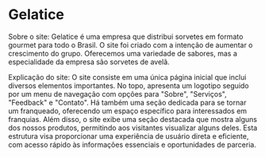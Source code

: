 # Gelatice
Sobre o site:
Gelatice é uma empresa que distribui sorvetes em formato gourmet para todo o Brasil. O site foi criado com a intenção de aumentar o crescimento do grupo. Oferecemos uma variedade de sabores, mas a especialidade da empresa são sorvetes de avelã. 

Explicação do site:
O site consiste em uma única página inicial que inclui diversos elementos importantes. No topo, apresenta um logotipo seguido por um menu de navegação com opções para "Sobre", "Serviços", "Feedback" e "Contato". Há também uma seção dedicada para se tornar um franqueado, oferecendo um espaço específico para interessados em franquias. Além disso, o site exibe uma seção destacada que mostra alguns dos nossos produtos, permitindo aos visitantes visualizar alguns deles. Esta estrutura visa proporcionar uma experiência de usuário direta e eficiente, com acesso rápido às informações essenciais e oportunidades de parceria.
